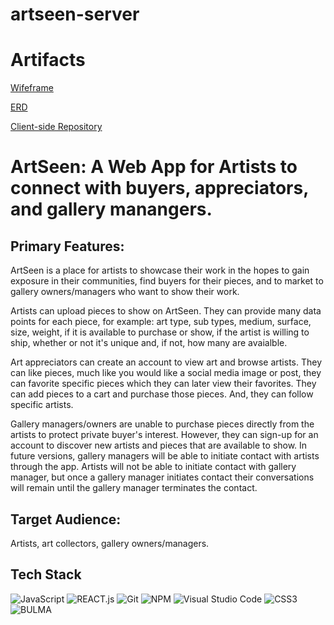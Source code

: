 # artseen-server

# Artifacts
 
[Wifeframe](https://www.figma.com/file/V9vQ4kEBGaGSluz76I88un/ArtSeen?t=5COFAmmv7QZUMjWq-0)

[ERD](https://dbdiagram.io/d/6409395a296d97641d868639)

[Client-side Repository](https://github.com/jesmeeker/artseen-client)


# ArtSeen: A Web App for Artists to connect with buyers, appreciators, and gallery manangers.

## Primary Features:
ArtSeen is a place for artists to showcase their work in the hopes to gain exposure in their communities, find buyers for their pieces, and to market to gallery owners/managers who want to show their work.


Artists can upload pieces to show on ArtSeen. They can provide many data points for each piece, for example: art type, sub types, medium, surface, size, weight, if it is available to purchase or show, if the artist is willing to ship, whether or not it's unique and, if not, how many are avaialble.

Art appreciators can create an account to view art and browse artists. They can like pieces, much like you would like a social media image or post, they can favorite specific pieces which they can later view their favorites. They can add pieces to a cart and purchase those pieces. And, they can follow specific artists.

Gallery managers/owners are unable to purchase pieces directly from the artists to protect private buyer's interest. However, they can sign-up for an account to discover new artists and pieces that are available to show. In future versions, gallery managers will be able to initiate contact with artists through the app. Artists will not be able to initiate contact with gallery manager, but once a gallery manager initiates contact their conversations will remain until the gallery manager terminates the contact.


## Target Audience:
Artists, art collectors, gallery owners/managers.


## Tech Stack

![JavaScript](https://img.shields.io/badge/javascript-FFD700.svg?style=for-the-badge&logo=javascript&logoColor=black)
![REACT.js](https://img.shields.io/badge/react-61DBFB.svg?style=for-the-badge&logo=react&logoColor=black)
![Git](https://img.shields.io/badge/git-%23F05033.svg?style=for-the-badge&logo=git&logoColor=white)
![NPM](https://img.shields.io/badge/NPM-%23CB3837.svg?style=for-the-badge&logo=npm&logoColor=white)
![Visual Studio Code](https://img.shields.io/badge/Visual%20Studio%20Code-0078d7.svg?style=for-the-badge&logo=visual-studio-code&logoColor=white)
![CSS3](https://img.shields.io/badge/%20CSS3-0078d7.svg?style=for-the-badge&logo=css3&logoColor=white)
![BULMA](https://img.shields.io/badge/%20BULMA-36454F.svg?style=for-the-badge&logo=none&logoColor=white)

